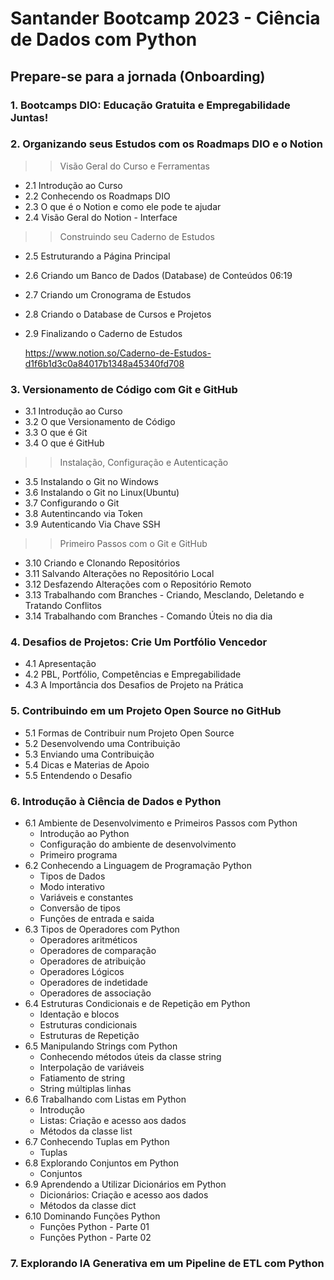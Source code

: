 # Santander Bootcamp 2023 - Ciência de Dados com Python

## Prepare-se para a jornada (Onboarding)

### 1. Bootcamps DIO: Educação Gratuita e Empregabilidade Juntas!

### 2. Organizando seus Estudos com os Roadmaps DIO e o Notion

>> Visão Geral do Curso e Ferramentas
- 2.1 Introdução ao Curso
- 2.2 Conhecendo os Roadmaps DIO
- 2.3 O que é o Notion e como ele pode te ajudar
- 2.4 Visão Geral do Notion - Interface
  
>> Construindo seu Caderno de Estudos
- 2.5 Estruturando a Página Principal
- 2.6 Criando um Banco de Dados (Database) de Conteúdos 06:19
- 2.7 Criando um Cronograma de Estudos
- 2.8 Criando o Database de Cursos e Projetos
- 2.9 Finalizando o Caderno de Estudos

  https://www.notion.so/Caderno-de-Estudos-d1f6b1d3c0a84017b1348a45340fd708

### 3. Versionamento de Código com Git e GitHub

- 3.1 Introdução ao Curso
- 3.2 O que Versionamento de Código
- 3.3 O que é Git
- 3.4 O que é GitHub
  
>> Instalação, Configuração e Autenticação

- 3.5 Instalando o Git no Windows
- 3.6 Instalando o Git no Linux(Ubuntu)
- 3.7 Configurando o Git
- 3.8 Autentincando via Token
- 3.9 Autenticando Via Chave SSH

>> Primeiro Passos com o Git e GitHub

- 3.10 Criando e Clonando Repositórios
- 3.11 Salvando Alterações no Repositório Local
- 3.12 Desfazendo Alterações com o Repositório Remoto
- 3.13 Trabalhando com Branches - Criando, Mesclando, Deletando e Tratando Conflitos
- 3.14 Trabalhando com Branches - Comando Úteis no dia dia

### 4. Desafios de Projetos: Crie Um Portfólio Vencedor
- 4.1 Apresentação
- 4.2 PBL, Portfólio, Competências e Empregabilidade
- 4.3 A Importância dos Desafios de Projeto na Prática

### 5. Contribuindo em um Projeto Open Source no GitHub

- 5.1 Formas de Contribuir num Projeto Open Source
- 5.2 Desenvolvendo uma Contribuição
- 5.3 Enviando uma Contribuição
- 5.4 Dicas e Materias de Apoio
- 5.5 Entendendo o Desafio

### 6. Introdução à Ciência de Dados e Python

- 6.1 Ambiente de Desenvolvimento e Primeiros Passos com Python
	- Introdução ao Python
	- Configuração do ambiente de desenvolvimento
	- Primeiro programa
- 6.2 Conhecendo a Linguagem de Programação Python
	- Tipos de Dados
	- Modo interativo
	- Variáveis e constantes
	- Conversão de tipos
	- Funções de entrada e saida
- 6.3 Tipos de Operadores com Python
	- Operadores aritméticos
	- Operadores de comparação
	- Operadores de atribuição
	- Operadores Lógicos
	- Operadores de indetidade
	- Operadores de associação
- 6.4 Estruturas Condicionais e de Repetição em Python
	- Identação e blocos
	- Estruturas condicionais
	- Estruturas de Repetição
- 6.5 Manipulando Strings com Python
	- Conhecendo métodos úteis da classe string
	- Interpolação de variáveis
	- Fatiamento de string
	- String múltiplas linhas
- 6.6 Trabalhando com Listas em Python
	- Introdução
	- Listas: Criação e acesso aos dados
	- Métodos da classe list
- 6.7 Conhecendo Tuplas em Python
	- Tuplas
- 6.8 Explorando Conjuntos em Python
	- Conjuntos
- 6.9 Aprendendo a Utilizar Dicionários em Python
	- Dicionários: Criação e acesso aos dados
	- Métodos da classe dict
- 6.10 Dominando Funções Python
	- Funções Python - Parte 01
	- Funções Python - Parte 02

### 7. Explorando IA Generativa em um Pipeline de ETL com Python
	
	
	